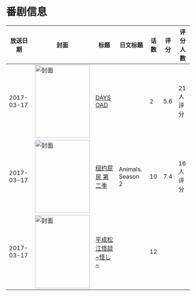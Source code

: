 # 番剧信息

|放送日期|封面|标题|日文标题|话数|评分|评分人数|
|---|---|---|---|---|---|---|
|2017-03-17|<img src="//lain.bgm.tv/pic/cover/c/10/e0/192589_ozfP8.jpg" alt="封面" style="width:150px;height:200px;object-fit:cover;">|[DAYS OAD](https://bangumi.tv/subject/192589)||2|5.6|21人评分|
|2017-03-17|<img src="//lain.bgm.tv/pic/cover/c/dd/07/212851_B1Jce.jpg" alt="封面" style="width:150px;height:200px;object-fit:cover;">|[纽约屁民 第二季](https://bangumi.tv/subject/212851)|Animals. Season 2|10|7.4|16人评分|
|2017-03-17|<img src="//lain.bgm.tv/pic/cover/c/1f/a7/387107_vdyhh.jpg" alt="封面" style="width:150px;height:200px;object-fit:cover;">|[平成松江怪談~怪し~](https://bangumi.tv/subject/387107)||12|||
